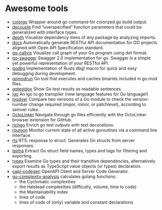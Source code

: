 # Awesome tools

- [colorgo](https://github.com/songgao/colorgo) Wrapper around go command for colorized go build output.
- [decouple](https://github.com/bobg/decouple) Find “overspecified” function parameters that could be generalized with interface types.
- [depth](https://github.com/KyleBanks/depth) Visualize dependency trees of any package by analyzing imports.
- [docs](https://github.com/go-oas/docs) Automatically generate RESTful API documentation for GO projects aligned with Open API Specification standard.
- [go-callvis](https://github.com/ondrajz/go-callvis) Visualize call graph of your Go program using dot format.
- [go-swagger](https://github.com/go-swagger/go-swagger) Swagger 2.0 implementation for go. Swagger is a simple yet powerful representation of your RESTful API.
- [godbg](https://github.com/tylerwince/godbg) Implementation of Rusts dbg! macro for quick and easy debugging during development.
- [gomodrun](https://github.com/dustinblackman/gomodrun) Go tool that executes and caches binaries included in go.mod files.
- [gotestdox](https://github.com/bitfield/gotestdox) Show Go test results as readable sentences.
- [igo](https://github.com/rocketlaunchr/igo) An igo to go transpiler (new language features for Go language!)
- [modver](https://github.com/bobg/modver) Compare two versions of a Go module to check the version-number change required (major, minor, or patchlevel), according to semver rules.
- [OctoLinker](https://github.com/OctoLinker/OctoLinker) Navigate through go files efficiently with the OctoLinker browser extension for GitHub.
- [richgo](https://github.com/kyoh86/richgo) Enrich go test outputs with text decorations.
- [roumon](https://github.com/becheran/roumon) Monitor current state of all active goroutines via a command line interface.
- [rts](https://github.com/galeone/rts) RTS: response to struct. Generates Go structs from server responses.
- [textra](https://github.com/ravsii/textra) Extract Go struct field names, types and tags for filtering and exporting.
- [typex](https://github.com/dtgorski/typex) Examine Go types and their transitive dependencies, alternatively export results as TypeScript value objects (or types) declaration.
- [oapi-codegen](https://github.com/deepmap/oapi-codegen) OpenAPI Client and Server Code Generator.
- [go-complexity-analysis](https://github.com/fikin/go-complexity-analysis) calculates golang functions:
  - the Cyclomatic complexities
  - the Halstead complexities (difficulty, volume, time to code)
  - the Maintainability index
  - lines of code
  - lines of code of (only) variable and constant declarations

